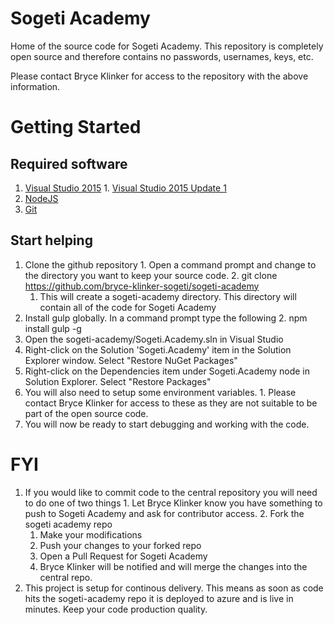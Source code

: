 # Sogeti Academy

Home of the source code for Sogeti Academy. This repository is completely open source and therefore contains no passwords, usernames, keys, etc.

Please contact Bryce Klinker for access to the repository with the above information.

# Getting Started

## Required software
  1. [Visual Studio 2015](https://www.visualstudio.com/en-us/downloads/download-visual-studio-vs.aspx)
    1. [Visual Studio 2015 Update 1](http://go.microsoft.com/fwlink/?LinkId=691129)
  2. [NodeJS](https://nodejs.org/en/)
  3. [Git](https://git-scm.com/)
  
##  Start helping
  1. Clone the github repository
    1. Open a command prompt and change to the directory you want to keep your source code. 
    2. git clone https://github.com/bryce-klinker-sogeti/sogeti-academy
      1. This will create a sogeti-academy directory. This directory will contain all of the code for Sogeti Academy
  2. Install gulp globally. In a command prompt type the following
    2. npm install gulp -g
  3. Open the sogeti-academy/Sogeti.Academy.sln in Visual Studio
  4. Right-click on the Solution 'Sogeti.Academy' item in the Solution Explorer window. Select "Restore NuGet Packages"
  5. Right-click on the Dependencies item under Sogeti.Academy node in Solution Explorer. Select "Restore Packages"
  6. You will also need to setup some environment variables.
    1. Please contact Bryce Klinker for access to these as they are not suitable to be part of the open source code.
  7. You will now be ready to start debugging and working with the code.
  
# FYI
  1. If you would like to commit code to the central repository you will need to do one of two things
    1. Let Bryce Klinker know you have something to push to Sogeti Academy and ask for contributor access.
    2. Fork the sogeti academy repo
      1. Make your modifications
      2. Push your changes to your forked repo
      3. Open a Pull Request for Sogeti Academy
      4. Bryce Klinker will be notified and will merge the changes into the central repo.
  2. This project is setup for continous delivery. This means as soon as code hits the sogeti-academy repo it is deployed to azure and is live in minutes. Keep your code production quality.
